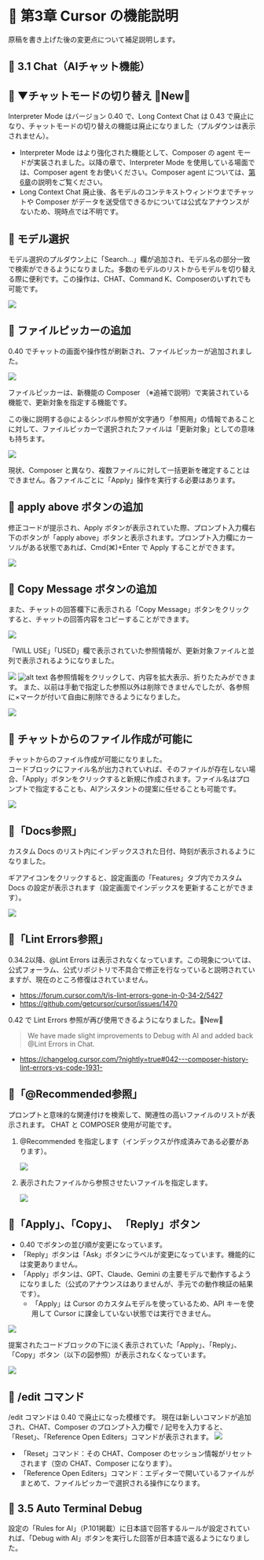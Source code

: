 # 📕 第3章 Cursor の機能説明

原稿を書き上げた後の変更点について補足説明します。

## 📘 3.1 Chat（AIチャット機能）

## 📘 ▼チャットモードの切り替え 🌟New🌟

Interpreter Mode はバージョン 0.40 で、Long Context Chat は 0.43 で廃止になり、チャットモードの切り替えの機能は廃止になりました（プルダウンは表示されません）。
- Interpreter Mode はより強化された機能として、Composer の agent モードが実装されました。以降の章で、Interpreter Mode を使用している場面では、Composer agent をお使いください。Composer agent については、[第6章](../chapter6/README.md)の説明をご覧ください。
- Long Context Chat 廃止後、各モデルのコンテキストウィンドウまでチャットや Composer がデータを送受信できるかについては公式なアナウンスがないため、現時点では不明です。

## 📘 モデル選択

モデル選択のプルダウン上に「Search...」欄が追加され、モデル名の部分一致で検索ができるようになりました。多数のモデルのリストからモデルを切り替える際に便利です。この操作は、CHAT、Command K、Composerのいずれでも可能です。

![](../images/models_search.png)


## 📘 ファイルピッカーの追加

0.40 でチャットの画面や操作性が刷新され、ファイルピッカーが追加されました。

![](../images/filepicker.png)

ファイルピッカーは、新機能の Composer （※追補で説明）で実装されている機能で、更新対象を指定する機能です。

この後に説明する@によるシンボル参照が文字通り「参照用」の情報であることに対して、ファイルピッカーで選択されたファイルは「更新対象」としての意味も持ちます。

![](../images/filepicker_edit.png)

現状、Composer と異なり、複数ファイルに対して一括更新を確定することはできません。各ファイルごとに「Apply」操作を実行する必要はあります。

## 📘 apply above ボタンの追加

修正コードが提示され、Apply ボタンが表示されていた際、プロンプト入力欄右下のボタンが「apply above」ボタンと表示されます。プロンプト入力欄にカーソルがある状態であれば、Cmd(⌘)+Enter で Apply することができます。

![](../images/Chat_Apply.png)

## 📘 Copy Message ボタンの追加

また、チャットの回答欄下に表示される「Copy Message」ボタンをクリックすると、チャットの回答内容をコピーすることができます。

![](../images/CopyMessage.png)

「WILL USE」「USED」欄で表示されていた参照情報が、更新対象ファイルと並列で表示されるようになりました。

![](../images/chat_ref.png)
![alt text](../images/Chat_Apply.png)
各参照情報をクリックして、内容を拡大表示、折りたたみができます。
また、以前は手動で指定した参照以外は削除できませんでしたが、各参照に×マークが付いて自由に削除できるようになりました。

![](../images/chat_ref2.png)

## 📘 チャットからのファイル作成が可能に

チャットからのファイル作成が可能になりました。  
コードブロックにファイル名が出力されていれば、そのファイルが存在しない場合、「Apply」ボタンをクリックすると新規に作成されます。ファイル名はプロンプトで指定することも、AIアシスタントの提案に任せることも可能です。

![](../images/chat_file_create.png)

## 📘「Docs参照」

カスタム Docs のリスト内にインデックスされた日付、時刻が表示されるようになりました。

ギアアイコンをクリックすると、設定画面の「Features」タブ内でカスタム Docs の設定が表示されます（設定画面でインデックスを更新することができます）。

![](../images/docs_on_chtat.png)

## 📘「Lint Errors参照」

0.34.2以降、@Lint Errors は表示されなくなっています。この現象については、公式フォーラム、公式リポジトリで不具合で修正を行なっていると説明されていますが、現在のところ修復はされていません。

- https://forum.cursor.com/t/is-lint-errors-gone-in-0-34-2/5427
- https://github.com/getcursor/cursor/issues/1470

0.42 で Lint Errors 参照が再び使用できるようになりました。🌟New🌟

> We have made slight improvements to Debug with AI and added back @Lint Errors in Chat.
- https://changelog.cursor.com/?nightly=true#042---composer-history-lint-errors-vs-code-1931-


## 📘「@Recommended参照」

プロンプトと意味的な関連付けを検索して、関連性の高いファイルのリストが表示されます。
CHAT と COMPOSER 使用が可能です。

1. @Recommended を指定します（インデックスが作成済みである必要があります）。
   
   ![](../images/Recommended1.png)

2. 表示されたファイルから参照させたいファイルを指定します。
   
   ![](../images/Recommended2.png) 


## 📘「Apply」、「Copy」、 「Reply」ボタン

- 0.40 でボタンの並び順が変更になっています。
- 「Reply」ボタンは「Ask」ボタンにラベルが変更になっています。機能的には変更ありません。
- 「Apply」ボタンは、GPT、Claude、Gemini の主要モデルで動作するようになりました（公式のアナウンスはありませんが、手元での動作検証の結果です）。
    - 「Apply」は Cursor のカスタムモデルを使っているため、API キーを使用して Cursor に課金していない状態では実行できません。

![](../images/ask_button.png)

提案されたコードブロックの下に淡く表示されていた「Apply」、「Reply」、「Copy」ボタン（以下の図参照）が表示されなくなっています。

![](../images/apply_button_lost.png)

## 📘 /edit コマンド

/edit コマンドは 0.40 で廃止になった模様です。
現在は新しいコマンドが追加され、CHAT、Composer のプロンプト入力欄で / 記号を入力すると、「Reset」、「Reference Open Editers」コマンドが表示されます。
![](../images/edit_command.png)

- 「Reset」コマンド：その CHAT、Composer のセッション情報がリセットされます（空の CHAT、Composer になります）。
- 「Reference Open Editers」コマンド：エディターで開いているファイルがまとめて、ファイルピッカーで選択される操作になります。

## 📘 3.5 Auto Terminal Debug

設定の「Rules for AI」（P.101掲載）に日本語で回答するルールが設定されていれば、「Debug with AI」ボタンを実行した回答が日本語で返るようになりました。
